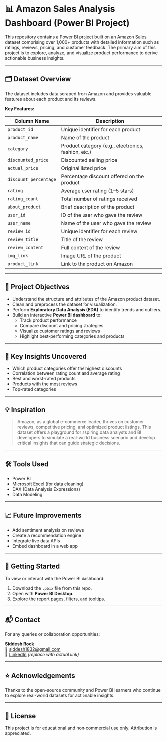 # 📊 Amazon Sales Analysis Dashboard (Power BI Project)

This repository contains a Power BI project built on an Amazon Sales dataset comprising over 1,000+ products with detailed information such as ratings, reviews, pricing, and customer feedback. The primary aim of this project is to explore, analyze, and visualize product performance to derive actionable business insights.

---

## 🗂️ Dataset Overview

The dataset includes data scraped from Amazon and provides valuable features about each product and its reviews.

**Key Features:**

| Column Name         | Description                                                  |
|---------------------|--------------------------------------------------------------|
| `product_id`        | Unique identifier for each product                           |
| `product_name`      | Name of the product                                          |
| `category`          | Product category (e.g., electronics, fashion, etc.)          |
| `discounted_price`  | Discounted selling price                                     |
| `actual_price`      | Original listed price                                        |
| `discount_percentage` | Percentage discount offered on the product               |
| `rating`            | Average user rating (1–5 stars)                              |
| `rating_count`      | Total number of ratings received                             |
| `about_product`     | Brief description of the product                             |
| `user_id`           | ID of the user who gave the review                           |
| `user_name`         | Name of the user who gave the review                         |
| `review_id`         | Unique identifier for each review                            |
| `review_title`      | Title of the review                                          |
| `review_content`    | Full content of the review                                   |
| `img_link`          | Image URL of the product                                     |
| `product_link`      | Link to the product on Amazon                                |

---

## 🎯 Project Objectives

- Understand the structure and attributes of the Amazon product dataset.
- Clean and preprocess the dataset for visualization.
- Perform **Exploratory Data Analysis (EDA)** to identify trends and outliers.
- Build an interactive **Power BI dashboard** to:
  - Track product performance
  - Compare discount and pricing strategies
  - Visualize customer ratings and reviews
  - Highlight best-performing categories and products

---

## 📌 Key Insights Uncovered

- Which product categories offer the highest discounts
- Correlation between rating count and average rating
- Best and worst-rated products
- Products with the most reviews
- Top-rated categories

---

## 💡 Inspiration

> Amazon, as a global e-commerce leader, thrives on customer reviews, competitive pricing, and optimized product listings. This dataset offers a playground for aspiring data analysts and BI developers to simulate a real-world business scenario and develop critical insights that can guide strategic decisions.

---

## 🛠️ Tools Used

- Power BI
- Microsoft Excel (for data cleaning)
- DAX (Data Analysis Expressions)
- Data Modeling

---

## 📈 Future Improvements

- Add sentiment analysis on reviews
- Create a recommendation engine
- Integrate live data APIs
- Embed dashboard in a web app

---

## 🚀 Getting Started

To view or interact with the Power BI dashboard:
1. Download the `.pbix` file from this repo.
2. Open with **Power BI Desktop**.
3. Explore the report pages, filters, and tooltips.

---

## 📬 Contact

For any queries or collaboration opportunities:

**Siddesh Rock**  
📧 siddesh1832@gmail.com  
🔗 [LinkedIn](https://www.linkedin.com/in/your-profile) *(replace with actual link)*

---

## ⭐ Acknowledgements

Thanks to the open-source community and Power BI learners who continue to explore real-world datasets for actionable insights.

---

## 📝 License

This project is for educational and non-commercial use only. Attribution is appreciated.
